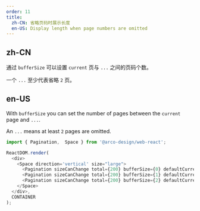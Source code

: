 ```yaml
---
order: 11
title:
  zh-CN: 省略页码时展示长度
  en-US: Display length when page numbers are omitted
---
```


## zh-CN

通过 `bufferSize` 可以设置 `current` 页与 `...` 之间的页码个数。


一个 `...` 至少代表省略 `2` 页。

## en-US

With `bufferSize` you can set the number of pages between the `current` page and `...`.

An `...` means at least `2` pages are omitted.

```js
import { Pagination,  Space } from '@arco-design/web-react';

ReactDOM.render(
  <div>
    <Space direction='vertical' size="large">
      <Pagination sizeCanChange total={200} bufferSize={0} defaultCurrent={10} />
      <Pagination sizeCanChange total={200} bufferSize={1} defaultCurrent={10} />
      <Pagination sizeCanChange total={200} bufferSize={2} defaultCurrent={10} />
    </Space>
  </div>,
  CONTAINER
);
```
